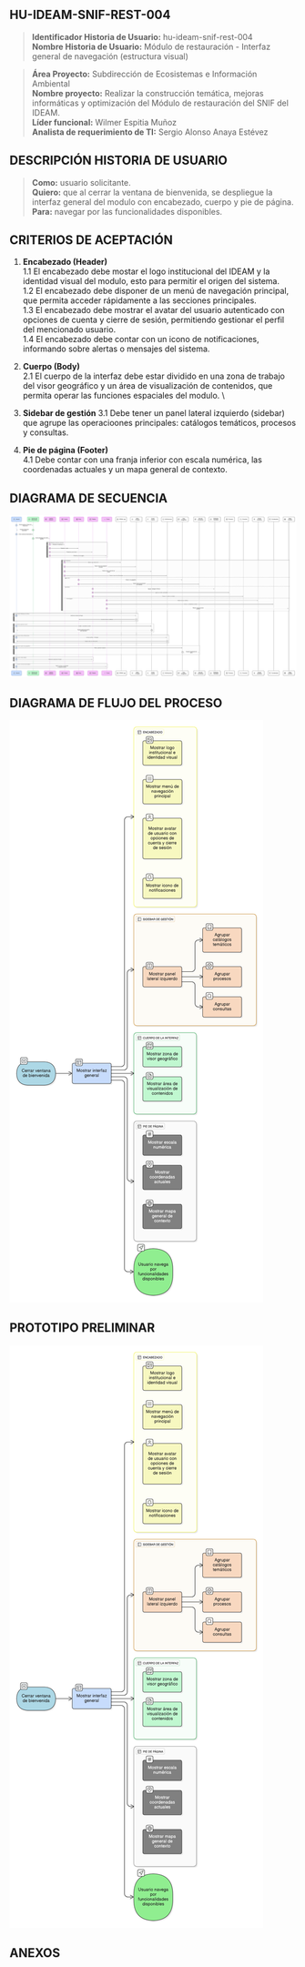 ## HU-IDEAM-SNIF-REST-004

> **Identificador Historia de Usuario:** hu-ideam-snif-rest-004 \
> **Nombre Historia de Usuario:** Módulo de restauración - Interfaz general de navegación (estructura visual)

> **Área Proyecto:** Subdirección de Ecosistemas e Información Ambiental \
> **Nombre proyecto:** Realizar la construcción temática, mejoras informáticas y optimización del Módulo de restauración del SNIF del IDEAM. \
> **Líder funcional:** Wilmer Espitia Muñoz\
> **Analista de requerimiento de TI:** Sergio Alonso Anaya Estévez

## DESCRIPCIÓN HISTORIA DE USUARIO

> **Como:** usuario solicitante. \
> **Quiero:** que al cerrar la ventana de bienvenida, se despliegue la interfaz general del modulo con encabezado, cuerpo y pie de página. \
> **Para:** navegar por las funcionalidades disponibles.

## CRITERIOS DE ACEPTACIÓN

1. **Encabezado (Header)**  
   1.1 El encabezado debe mostar el logo institucional del IDEAM y la identidad visual del modulo, esto para permitir el origen del sistema. \
   1.2 El encabezado debe disponer de un menú de navegación principal, que permita acceder rápidamente a las secciones principales. \
   1.3 El encabezado debe mostrar el avatar del usuario autenticado con opciones de cuenta y cierre de sesión, permitiendo gestionar el perfil del mencionado usuario. \
   1.4 El encabezado debe contar con un icono de notificaciones, informando sobre alertas o mensajes del sistema.
   
2. **Cuerpo (Body)**  
   2.1 El cuerpo de la interfaz debe estar dividido en una zona de trabajo del visor geográfico y un área de visualización de contenidos, que permita operar las funciones espaciales del modulo. \
   
3. **Sidebar de gestión**
   3.1 Debe tener un panel lateral izquierdo (sidebar) que agrupe las operacioones principales: catálogos temáticos, procesos y consultas.

4. **Pie de página (Footer)**  
   4.1 Debe contar con una franja inferior con escala numérica, las coordenadas actuales y un mapa general de contexto.


## DIAGRAMA DE SECUENCIA

![IMAGEN DIAGRAMA DE SECUENCIA](assets/secuencia-hu-ideam-snif-rest-004.png)

## DIAGRAMA DE FLUJO DEL PROCESO

![IMAGEN DIAGRAMA DE FLUJO DEL PROCESO](assets/actividades-hu-ideam-snif-rest-004.png)

## PROTOTIPO PRELIMINAR

![PROTOTIPO PRELIMINAR](assets/wireframe-hu-ideam-snif-rest-004.png)

## ANEXOS

